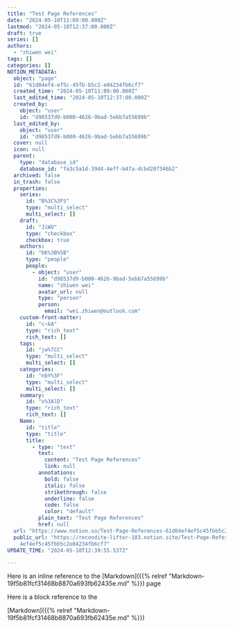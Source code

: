 ```yaml
---
title: "Test Page References"
date: "2024-05-10T11:09:00.000Z"
lastmod: "2024-05-10T12:37:00.000Z"
draft: true
series: []
authors:
  - "zhiwen wei"
tags: []
categories: []
NOTION_METADATA:
  object: "page"
  id: "61d04ef4-ef5c-45fb-b5c2-e04234fb6cf7"
  created_time: "2024-05-10T11:09:00.000Z"
  last_edited_time: "2024-05-10T12:37:00.000Z"
  created_by:
    object: "user"
    id: "d98537d9-b000-4626-9bad-5ebb7a55699b"
  last_edited_by:
    object: "user"
    id: "d98537d9-b000-4626-9bad-5ebb7a55699b"
  cover: null
  icon: null
  parent:
    type: "database_id"
    database_id: "fa3c5a1d-39d4-4eff-b47a-dcbd207346b2"
  archived: false
  in_trash: false
  properties:
    series:
      id: "B%3C%3FS"
      type: "multi_select"
      multi_select: []
    draft:
      id: "JiWU"
      type: "checkbox"
      checkbox: true
    authors:
      id: "bK%3B%5B"
      type: "people"
      people:
        - object: "user"
          id: "d98537d9-b000-4626-9bad-5ebb7a55699b"
          name: "zhiwen wei"
          avatar_url: null
          type: "person"
          person:
            email: "wei.zhiwen@outlook.com"
    custom-front-matter:
      id: "c~kA"
      type: "rich_text"
      rich_text: []
    tags:
      id: "jw%7CC"
      type: "multi_select"
      multi_select: []
    categories:
      id: "nbY%3F"
      type: "multi_select"
      multi_select: []
    summary:
      id: "x%3AlD"
      type: "rich_text"
      rich_text: []
    Name:
      id: "title"
      type: "title"
      title:
        - type: "text"
          text:
            content: "Test Page References"
            link: null
          annotations:
            bold: false
            italic: false
            strikethrough: false
            underline: false
            code: false
            color: "default"
          plain_text: "Test Page References"
          href: null
  url: "https://www.notion.so/Test-Page-References-61d04ef4ef5c45fbb5c2e04234fb6cf7"
  public_url: "https://recondite-lifter-183.notion.site/Test-Page-References-61d0\
    4ef4ef5c45fbb5c2e04234fb6cf7"
UPDATE_TIME: "2024-05-10T12:39:55.537Z"

---
```



Here is an inline reference to the [Markdown]({{% relref "Markdown-19f5b81fcf31468b8870a693fb62435e.md" %}}) page


Here is a block reference to the


[Markdown]({{% relref "Markdown-19f5b81fcf31468b8870a693fb62435e.md" %}})

